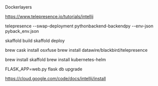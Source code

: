 Dockerlayers

https://www.telepresence.io/tutorials/intellij

telepresence --swap-deployment pythonbackend-backendpy --env-json pyback_env.json

skaffold build
skaffold deploy

brew cask install osxfuse
brew install datawire/blackbird/telepresence

brew install skaffold
brew install kubernetes-helm

FLASK_APP=web.py flask db upgrade

https://cloud.google.com/code/docs/intellij/install